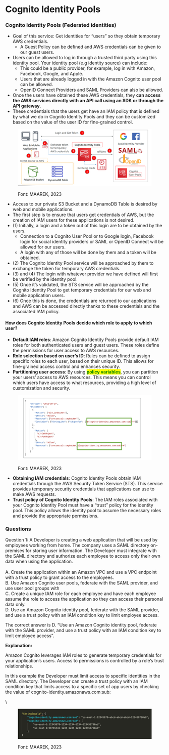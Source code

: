 # Cognito Identity Pools

### Cognito Identity Pools (Federated identities)

* Goal of this service: Get identities for “users” so they obtain temporary AWS credentials.
  * A Guest Policy can be defined and AWS credentials can be given to our guest users.
* Users can be allowed to log in through a trusted third party using this identity pool. Your identity pool (e.g identity source) can include:
  * This could be a public provider, for example, log in with Amazon, Facebook, Google, and Apple.
  * Users that are already logged in with the Amazon Cognito user pool can be allowed.
  * OpenID Connect Providers and SAML Providers can also be allowed.
* Once the users have obtained these AWS credentials, they **can access the AWS services directly with an API call using an SDK or through the API gateway**.
* These credentials that the users get have an IAM policy that is defined by what we do in Cognito Identity Pools and they can be customized based on the value of the user ID for fine-grained control.

<figure><img src="../../../.gitbook/assets/image (17).png" alt=""><figcaption><p>Font: MAAREK, 2023</p></figcaption></figure>

* Access to our private S3 Bucket and a DynamoDB Table is desired by web and mobile applications.
* The first step is to ensure that users get credentials of AWS, but the creation of IAM users for these applications is not desired.
* (1) Initially, a login and a token out of this login are to be obtained by the users.
  * Connection to a Cognito User Pool or to Google login, Facebook login for social identity providers or SAML or OpenID Connect will be allowed for our users.
  * A login with any of those will be done by them and a token will be obtained.
* (2) The Cognito Identity Pool service will be approached by them to exchange the token for temporary AWS credentials.
* (3) and (4) The login with whatever provider we have defined will first be verified by the identity pool.
* (5) Once it’s validated, the STS service will be approached by the Cognito Identity Pool to get temporary credentials for our web and mobile application users.
* (6) Once this is done, the credentials are returned to our applications and AWS can be accessed directly thanks to these credentials and the associated IAM policy.

#### How does Cognito Identity Pools decide which role to apply to which user?

* **Default IAM roles**: Amazon Cognito Identity Pools provide default IAM roles for both authenticated users and guest users. These roles define the permissions for user access to AWS resources.
* **Role selection based on user’s ID**: Rules can be defined to assign specific roles to each user, based on their unique ID. This allows for fine-grained access control and enhances security.
* **Partitioning user access**: By using <mark style="color:green;">**policy variables**</mark>, you can partition your users’ access to AWS resources. This means you can control which users have access to what resources, providing a high level of customization and security.

<figure><img src="../../../.gitbook/assets/image (18).png" alt=""><figcaption><p>Font: MAAREK, 2023</p></figcaption></figure>

* **Obtaining IAM credentials**: Cognito Identity Pools obtain IAM credentials through the AWS Security Token Service (STS). This service provides temporary security credentials that applications can use to make AWS requests.
* **Trust policy of Cognito Identity Pools**: The IAM roles associated with your Cognito Identity Pool must have a “trust” policy for the identity pool. This policy allows the identity pool to assume the necessary roles and provide the appropriate permissions.



### Questions

Question 1: A Developer is creating a web application that will be used by employees working from home. The company uses a SAML directory on-premises for storing user information. The Developer must integrate with the SAML directory and authorize each employee to access only their own data when using the application.\
\
A. Create the application within an Amazon VPC and use a VPC endpoint with a trust policy to grant access to the employees.\
B. Use Amazon Cognito user pools, federate with the SAML provider, and use user pool groups with\
C. Create a unique IAM role for each employee and have each employee assume the role to access the application so they can access their personal data only.\
D. Use an Amazon Cognito identity pool, federate with the SAML provider, and use a trust policy with an IAM condition key to limit employee access.

The correct answer is D. “Use an Amazon Cognito identity pool, federate with the SAML provider, and use a trust policy with an IAM condition key to limit employee access”.

**Explanation:**

Amazon Cognito leverages IAM roles to generate temporary credentials for your application’s users. Access to permissions is controlled by a role’s trust relationships.

In this example the Developer must limit access to specific identities in the SAML directory. The Developer can create a trust policy with an IAM condition key that limits access to a specific set of app users by checking the value of cognito-identity.amazonaws.com:sub:

\


<figure><img src="../../../.gitbook/assets/image (14).png" alt=""><figcaption><p>Font: MAAREK, 2023</p></figcaption></figure>
